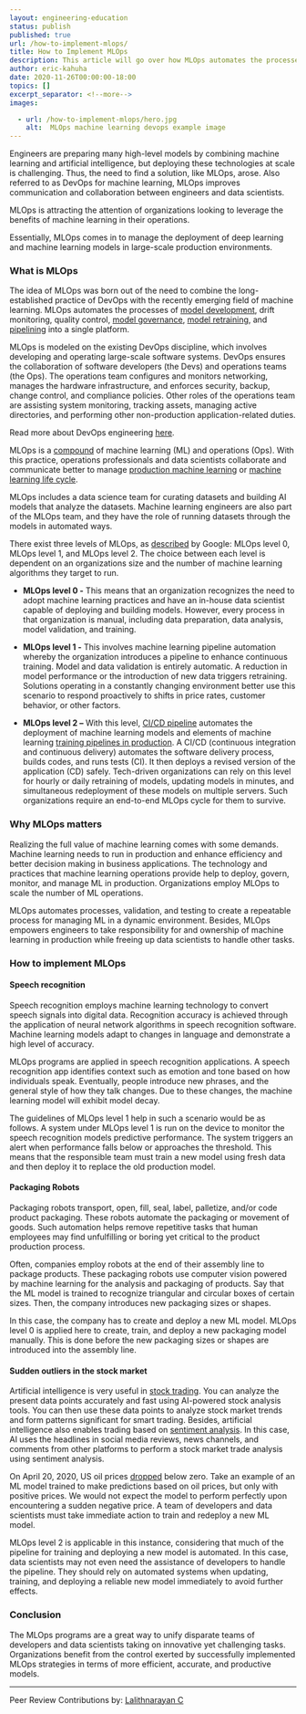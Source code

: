```yaml
---
layout: engineering-education
status: publish
published: true
url: /how-to-implement-mlops/
title: How to Implement MLOps
description: This article will go over how MLOps automates the processes of model development, drift monitoring, quality control, model governance, model retraining, and pipelining into a single platform.
author: eric-kahuha
date: 2020-11-26T00:00:00-18:00
topics: []
excerpt_separator: <!--more-->
images:

  - url: /how-to-implement-mlops/hero.jpg
    alt:  MLOps machine learning devops example image
---
```

Engineers are preparing many high-level models by combining machine learning and artificial intelligence, but deploying these technologies at scale is challenging. Thus, the need to find a solution, like MLOps, arose. Also referred to as DevOps for machine learning, MLOps improves communication and collaboration between engineers and data scientists. 
<!--more-->
MLOps is attracting the attention of organizations looking to leverage the benefits of machine learning in their operations.

Essentially, MLOps comes in to manage the deployment of deep learning and machine learning models in large-scale production environments.

### What is MLOps
The idea of MLOps was born out of the need to combine the long-established practice of DevOps with the recently emerging field of machine learning. MLOps automates the processes of [model development](https://www.sciencedirect.com/topics/computer-science/model-development#), drift monitoring, quality control, [model governance](https://algorithmia.com/blog/model-governance), [model retraining](https://docs.aws.amazon.com/machine-learning/latest/dg/retraining-models-on-new-data.html), and [pipelining](https://www.sciencedirect.com/topics/computer-science/pipelining) into a single platform.

MLOps is modeled on the existing DevOps discipline, which involves developing and operating large-scale software systems. DevOps ensures the collaboration of software developers (the Devs) and operations teams (the Ops). The operations team configures and monitors networking, manages the hardware infrastructure, and enforces security, backup, change control, and compliance policies. Other roles of the operations team are assisting system monitoring, tracking assets, managing active directories, and performing other non-production application-related duties. 

Read more about DevOps engineering [here](/what-it-takes-to-be-a-devops-engineer/).

MLOps is a [compound](https://caiomsouza.medium.com/mlops-machine-learning-and-operations-and-ai-at-scale-ffcac7e50f62) of machine learning (ML) and operations (Ops). With this practice, operations professionals and data scientists collaborate and communicate better to manage [production machine learning](https://towardsdatascience.com/production-machine-learning-isnt-hard-anymore-932bd91e138f) or [machine learning life cycle](https://www.educba.com/machine-learning-life-cycle/#:~:text=Machine%20Learning%20Life%20Cycle%20is,are%20involved%20in%20various%20applications). 

MLOps includes a data science team for curating datasets and building AI models that analyze the datasets. Machine learning engineers are also part of the MLOps team, and they have the role of running datasets through the models in automated ways.

There exist three levels of MLOps, as [described](https://cloud.google.com/solutions/machine-learning/mlops-continuous-delivery-and-automation-pipelines-in-machine-learning) by Google: MLOps level 0, MLOps level 1, and MLOps level 2. The choice between each level is dependent on an organizations size and the number of machine learning algorithms they target to run.

- **MLOps level 0 -** This means that an organization recognizes the need to adopt machine learning practices and have an in-house data scientist capable of deploying and building models. However, every process in that organization is manual, including data preparation, data analysis, model validation, and training.

- **MLOps level 1 -** This involves machine learning pipeline automation whereby the organization introduces a pipeline to enhance continuous training. Model and data validation is entirely automatic. A reduction in model performance or the introduction of new data triggers retraining. Solutions operating in a constantly changing environment better use this scenario to respond proactively to shifts in price rates, customer behavior, or other factors.

- **MLOps level 2 –** With this level, [CI/CD pipeline](https://semaphoreci.com/blog/cicd-pipeline#:~:text=What%20is%20a%20CI%2FCD,and%20enable%20fast%20product%20iterations.) automates the deployment of machine learning models and elements of machine learning [training pipelines in production](https://www.altexsoft.com/blog/machine-learning-pipeline/). A CI/CD (continuous integration and continuous delivery) automates the software delivery process, builds codes, and runs tests (CI). It then deploys a revised version of the application (CD) safely. Tech-driven organizations can rely on this level for hourly or daily retraining of models, updating models in minutes, and simultaneous redeployment of these models on multiple servers. Such organizations require an end-to-end MLOps cycle for them to survive.

### Why MLOps matters
Realizing the full value of machine learning comes with some demands. Machine learning needs to run in production and enhance efficiency and better decision making in business applications. The technology and practices that machine learning operations provide help to deploy, govern, monitor, and manage ML in production. Organizations employ MLOps to scale the number of ML operations. 

MLOps automates processes, validation, and testing to create a repeatable process for managing ML in a dynamic environment. Besides, MLOps empowers engineers to take responsibility for and ownership of machine learning in production while freeing up data scientists to handle other tasks.

### How to implement MLOps
#### Speech recognition
Speech recognition employs machine learning technology to convert speech signals into digital data. Recognition accuracy is achieved through the application of neural network algorithms in speech recognition software. Machine learning models adapt to changes in language and demonstrate a high level of accuracy.

MLOps programs are applied in speech recognition applications. A speech recognition app identifies context such as emotion and tone based on how individuals speak. Eventually, people introduce new phrases, and the general style of how they talk changes. Due to these changes, the machine learning model will exhibit model decay.

The guidelines of MLOps level 1 help in such a scenario would be as follows. A system under MLOps level 1 is run on the device to monitor the speech recognition models predictive performance. The system triggers an alert when performance falls below or approaches the threshold. This means that the responsible team must train a new model using fresh data and then deploy it to replace the old production model.

#### Packaging Robots
Packaging robots transport, open, fill, seal, label, palletize, and/or code product packaging. These robots automate the packaging or movement of goods. Such automation helps remove repetitive tasks that human employees may find unfulfilling or boring yet critical to the product production process.

Often, companies employ robots at the end of their assembly line to package products. These packaging robots use computer vision powered by machine learning for the analysis and packaging of products. Say that the ML model is trained to recognize triangular and circular boxes of certain sizes. Then, the company introduces new packaging sizes or shapes.

In this case, the company has to create and deploy a new ML model. MLOps level 0 is applied here to create, train, and deploy a new packaging model manually. This is done before the new packaging sizes or shapes are introduced into the assembly line.

#### Sudden outliers in the stock market
Artificial intelligence is very useful in [stock trading](https://www.investopedia.com/stock-trading-4689660#). You can analyze the present data points accurately and fast using AI-powered stock analysis tools. You can then use these data points to analyze stock market trends and form patterns significant for smart trading. Besides, artificial intelligence also enables trading based on [sentiment analysis](https://www.dailyfx.com/education/understanding-the-stock-market/stock-market-sentiment-analysis.html#). In this case, AI uses the headlines in social media reviews, news channels, and comments from other platforms to perform a stock market trade analysis using sentiment analysis.

On April 20, 2020, US oil prices [dropped](https://www.theguardian.com/world/2020/apr/20/oil-prices-sink-to-20-year-low-as-un-sounds-alarm-on-to-covid-19-relief-fund) below zero. Take an example of an ML model trained to make predictions based on oil prices, but only with positive prices. We would not expect the model to perform perfectly upon encountering a sudden negative price. A team of developers and data scientists must take immediate action to train and redeploy a new ML model.

MLOps level 2 is applicable in this instance, considering that much of the pipeline for training and deploying a new model is automated. In this case, data scientists may not even need the assistance of developers to handle the pipeline. They should rely on automated systems when updating, training, and deploying a reliable new model immediately to avoid further effects.

### Conclusion
The MLOps programs are a great way to unify disparate teams of developers and data scientists taking on innovative yet challenging tasks. Organizations benefit from the control exerted by successfully implemented MLOps strategies in terms of more efficient, accurate, and productive models.

---
Peer Review Contributions by: [Lalithnarayan C](/authors/lalithnarayan-c/)
